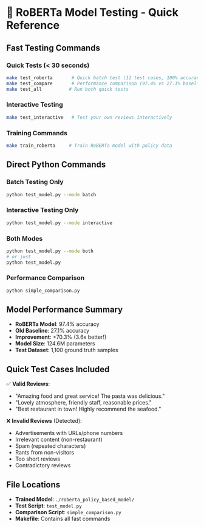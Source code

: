 # 🚀 RoBERTa Model Testing - Quick Reference

## Fast Testing Commands

### Quick Tests (< 30 seconds)
```bash
make test_roberta       # Quick batch test (11 test cases, 100% accuracy)
make test_compare       # Performance comparison (97.4% vs 27.1% baseline)
make test_all          # Run both quick tests
```

### Interactive Testing
```bash
make test_interactive   # Test your own reviews interactively
```

### Training Commands
```bash
make train_roberta     # Train RoBERTa model with policy data
```

## Direct Python Commands

### Batch Testing Only
```bash
python test_model.py --mode batch
```

### Interactive Testing Only
```bash
python test_model.py --mode interactive
```

### Both Modes
```bash
python test_model.py --mode both
# or just
python test_model.py
```

### Performance Comparison
```bash
python simple_comparison.py
```

## Model Performance Summary

- **RoBERTa Model**: 97.4% accuracy
- **Old Baseline**: 27.1% accuracy  
- **Improvement**: +70.3% (3.6x better!)
- **Model Size**: 124.6M parameters
- **Test Dataset**: 1,100 ground truth samples

## Quick Test Cases Included

✅ **Valid Reviews**:
- "Amazing food and great service! The pasta was delicious."
- "Lovely atmosphere, friendly staff, reasonable prices."
- "Best restaurant in town! Highly recommend the seafood."

❌ **Invalid Reviews** (Detected):
- Advertisements with URLs/phone numbers
- Irrelevant content (non-restaurant)
- Spam (repeated characters)
- Rants from non-visitors
- Too short reviews
- Contradictory reviews

## File Locations

- **Trained Model**: `./roberta_policy_based_model/`
- **Test Script**: `test_model.py`
- **Comparison Script**: `simple_comparison.py`
- **Makefile**: Contains all fast commands
